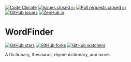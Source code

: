 [![Code Climate](https://img.shields.io/codeclimate/github/calebeby/WordFinder.svg?maxAge=2592000)](https://codeclimate.com/github/calebeby/WordFinder)
[![Issues closed in](http://issuestats.com/github/calebeby/WordFinder/badge/issue?style=flat)](http://issuestats.com/github/calebeby/WordFinder)
[![Pull requests closed in](http://issuestats.com/github/calebeby/WordFinder/badge/pr?style=flat)](http://issuestats.com/github/calebeby/WordFinder)
[![GitHub issues](https://img.shields.io/github/issues/calebeby/WordFinder.svg)](https://github.com/calebeby/WordFinder/issues)
[![ZenHub.io](https://img.shields.io/badge/supercharged%20by-zenhub.io-3f4d9c.svg)](https://www.zenhub.io/)

WordFinder
===

[![GitHub stars](https://img.shields.io/github/stars/calebeby/WordFinder.svg?style=social&label=Star&maxAge=2592000)](https://github.com/calebeby/WordFinder/stargazers)
[![GitHub forks](https://img.shields.io/github/forks/calebeby/WordFinder.svg?style=social&label=Fork&maxAge=2592000)](https://github.com/calebeby/WordFinder/network)
[![GitHub watchers](https://img.shields.io/github/watchers/calebeby/WordFinder.svg?style=social&label=Watch&maxAge=2592000)](https://github.com/calebeby/WordFinder/watchers)

A Dictionary, thesaurus, rhyme dictionary, and more.
